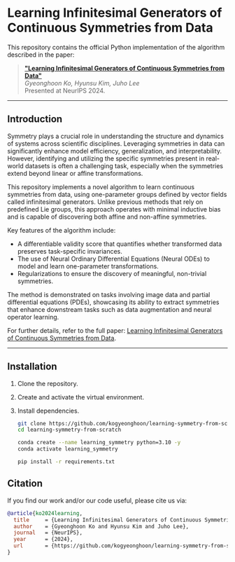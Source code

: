 # Learning Infinitesimal Generators of Continuous Symmetries from Data

This repository contains the official Python implementation of the algorithm described in the paper:  
> **["Learning Infinitesimal Generators of Continuous Symmetries from Data"](https://arxiv.org/abs/2410.21853)**  
> *Gyeonghoon Ko, Hyunsu Kim, Juho Lee*  
> Presented at NeurIPS 2024.  

---

## Introduction

Symmetry plays a crucial role in understanding the structure and dynamics of systems across scientific disciplines. Leveraging symmetries in data can significantly enhance model efficiency, generalization, and interpretability. However, identifying and utilizing the specific symmetries present in real-world datasets is often a challenging task, especially when the symmetries extend beyond linear or affine transformations.

This repository implements a novel algorithm to learn continuous symmetries from data, using one-parameter groups defined by vector fields called infinitesimal generators. Unlike previous methods that rely on predefined Lie groups, this approach operates with minimal inductive bias and is capable of discovering both affine and non-affine symmetries.

Key features of the algorithm include:  
- A differentiable validity score that quantifies whether transformed data preserves task-specific invariances.  
- The use of Neural Ordinary Differential Equations (Neural ODEs) to model and learn one-parameter transformations.  
- Regularizations to ensure the discovery of meaningful, non-trivial symmetries.

The method is demonstrated on tasks involving image data and partial differential equations (PDEs), showcasing its ability to extract symmetries that enhance downstream tasks such as data augmentation and neural operator learning.

For further details, refer to the full paper:  [Learning Infinitesimal Generators of Continuous Symmetries from Data](https://arxiv.org/abs/2410.21853).

---

## Installation

1. Clone the repository.

2. Create and activate the virtual environment.

3. Install dependencies.

   ```bash
   git clone https://github.com/kogyeonghoon/learning-symmetry-from-scratch.git
   cd learning-symmetry-from-scratch

   conda create --name learning_symmetry python=3.10 -y
   conda activate learning_symmetry

   pip install -r requirements.txt
   ```

## Citation

If you find our work and/or our code useful, please cite us via:

```bibtex
@article{ko2024learning,
  title     = {Learning Infinitesimal Generators of Continuous Symmetries from Data},
  author    = {Gyeonghoon Ko and Hyunsu Kim and Juho Lee},
  journal   = {NeurIPS},
  year      = {2024},
  url       = {https://github.com/kogyeonghoon/learning-symmetry-from-scratch.git}
}
```
